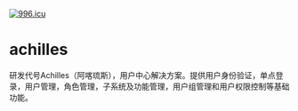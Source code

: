 [![996.icu](https://img.shields.io/badge/link-996.icu-red.svg)](https://996.icu)

# achilles
研发代号Achilles（阿喀琉斯），用户中心解决方案。提供用户身份验证，单点登录，用户管理，角色管理，子系统及功能管理，用户组管理和用户权限控制等基础功能。

